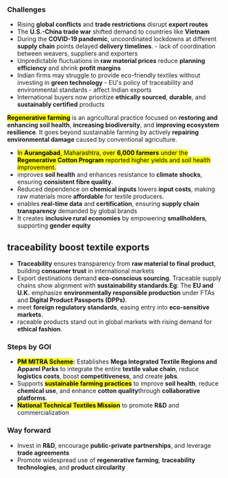 ### Challenges

- Rising **global conflicts** and **trade restrictions** disrupt **export routes**
- The **U.S.-China trade war** shifted demand to countries like **Vietnam**
- During the **COVID-19 pandemic**, uncoordinated lockdowns at different **supply chain** points delayed **delivery timelines**. - lack of coordination between weavers, suppliers and exporters
- Unpredictable fluctuations in **raw material prices** reduce **planning efficiency** and shrink **profit margins**
- Indian firms may struggle to provide eco-friendly textiles without investing in **green technology** - EU's policy of traceability and environmental standards - affect Indian exports
- International buyers now prioritize **ethically sourced**, **durable**, and **sustainably certified** products

<mark style="background: FFFF2E;">**Regenerative farming**</mark> is an agricultural practice focused on **restoring and enhancing soil health**, **increasing biodiversity**, and **improving ecosystem resilience**. It goes beyond sustainable farming by actively **repairing environmental damage** caused by conventional agriculture.

- <mark style="background: FFFF2E;">In **Aurangabad**, Maharashtra, over **6,000 farmers** under the **Regenerative Cotton Program** reported higher yields and soil health improvement.</mark>
- improves **soil health** and enhances resistance to **climate shocks**, ensuring **consistent fibre quality**.
- Reduced dependence on **chemical inputs** lowers **input costs**, making raw materials more **affordable** for textile producers.
- enables **real-time data** and **certification**, ensuring **supply chain transparency** demanded by global brands
- It creates **inclusive rural economies** by empowering **smallholders**, supporting **gender equity**
## **traceability boost textile exports**

- **Traceability** ensures transparency from **raw material to final product**, building **consumer trust** in international markets
- Export destinations demand **eco-conscious sourcing**. Traceable supply chains show alignment with **sustainability standards**.**Eg**: The **EU and U.K.** emphasize **environmentally responsible production** under FTAs and **Digital Product Passports (DPPs)**.
- meet **foreign regulatory standards**, easing entry into **eco-sensitive markets**.
- raceable products stand out in global markets with rising demand for **ethical fashion**.

### Steps by GOI

- <mark style="background: FFFF2E;">**PM MITRA Scheme</mark>:** Establishes **Mega Integrated Textile Regions and Apparel Parks** to integrate the entire **textile value chain**, reduce **logistics costs**, boost **competitiveness**, and create **jobs**.
- Supports <mark style="background: FFFF2E;">**sustainable farming practices**</mark> to improve **soil health**, reduce **chemical use**, and enhance **cotton quality**through **collaborative platforms**.
- <mark style="background: FFFF2E;">**National Technical Textiles Mission**</mark> to promote **R&D** and commercialization

### Way forward

- Invest in **R&D**, encourage **public-private partnerships**, and leverage **trade agreements**
- Promote widespread use of **regenerative farming**, **traceability technologies**, and **product circularity**



